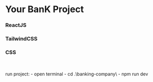 <h1>Your BanK Project</h1>
<h3>ReactJS</h3>
<h3>TailwindCSS</h3>
<h3>CSS</h3>
<br>
<br>
run project:
- open terminal
- cd .\banking-company\
- npm run dev
